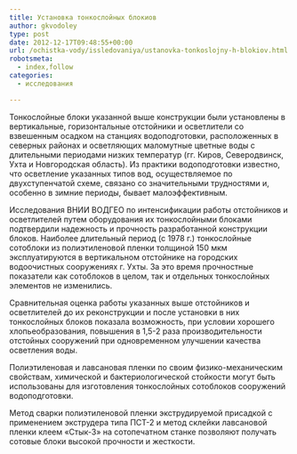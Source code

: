 ```yaml
---
title: Установка тонкослойных блокиов
author: gkvodoley
type: post
date: 2012-12-17T09:48:55+00:00
url: /ochistka-vody/issledovaniya/ustanovka-tonkoslojny-h-blokiov.html
robotsmeta:
  - index,follow
categories:
  - исследования

---
```

Тонкослойные блоки указанной выше конструкции были установлены в вертикальные, горизонтальные отстойники и осветлители со взвешенным осадком на станциях водоподготовки, расположенных в северных районах и осветляющих маломутные цветные воды с длительными периодами низких температур (гг. Киров, Северодвинск, Ухта и Новгородская область). Из практики водоподготовки известно, что осветление указанных типов вод, осуществляемое по двухступенчатой схеме, связано со значительными трудностями и, особенно в зимние периоды, бывает малоэффективным.
  
Исследования ВНИИ ВОДГЕО по интенсификации работы отстойников и осветлителей путем оборудования их тонкослойными блоками подтвердили надежность и прочность разработанной конструкции блоков. Наиболее длительный период (с 1978 г.) тонкослойные сотоблоки из полиэтиленовой пленки толщиной 150 мкм эксплуатируются в вертикальном отстойнике на городских водоочистных сооружениях г. Ухты. За это время прочностные показатели как сотоблоков в целом, так и отдельных тонкослойных элементов не изменились.
  
Сравнительная оценка работы указанных выше отстойников и осветлителей до их реконструкции и после установки в них тонкослойных блоков показала возможность, при условии хорошего хлопьеобразования, повышения в 1,5-2 раза производительности отстойных сооружений при одновременном улучшении качества осветления воды.
  
Полиэтиленовая и лавсановая пленки по своим физико-механическим свойствам, химической и бактериологической стойкости могут быть использованы для изготовления тонкослойных сотоблоков сооружений водоподготовки.
  
Метод сварки полиэтиленовой пленки экструдируемой присадкой с применением экструдера типа ПСТ-2 и метод склейки лавсановой пленки клеем «Стык-3» на сотопечатном станке позволяют получать сотовые блоки высокой прочности и жесткости.